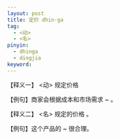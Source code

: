 ```yaml
---
layout: post
title: 定价 dhin·ga
tag:
  - <动>
  - <名>
pinyin: 
  - dhinga
  - dingjia
keyword: 
---
```



【释义一】 <动> 规定价格 

【例句】商家会根据成本和市场需求 ~ 。                    

【释义二】 <名> 规定的价格 。                

【例句】这个产品的 ~ 很合理。                       
                
                

